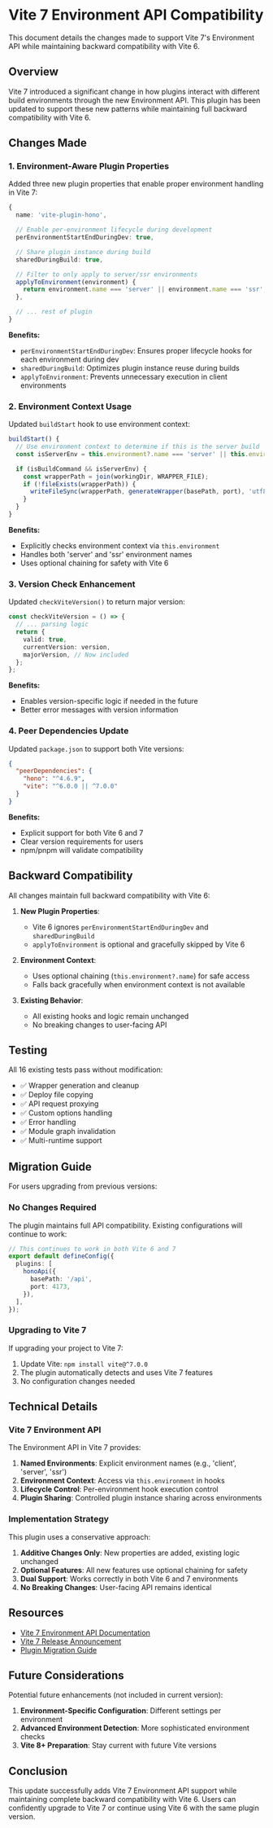 # Vite 7 Environment API Compatibility

This document details the changes made to support Vite 7's Environment API while maintaining backward compatibility with Vite 6.

## Overview

Vite 7 introduced a significant change in how plugins interact with different build environments through the new Environment API. This plugin has been updated to support these new patterns while maintaining full backward compatibility with Vite 6.

## Changes Made

### 1. Environment-Aware Plugin Properties

Added three new plugin properties that enable proper environment handling in Vite 7:

```typescript
{
  name: 'vite-plugin-hono',

  // Enable per-environment lifecycle during development
  perEnvironmentStartEndDuringDev: true,

  // Share plugin instance during build
  sharedDuringBuild: true,

  // Filter to only apply to server/ssr environments
  applyToEnvironment(environment) {
    return environment.name === 'server' || environment.name === 'ssr';
  },

  // ... rest of plugin
}
```

**Benefits:**

- `perEnvironmentStartEndDuringDev`: Ensures proper lifecycle hooks for each environment during dev
- `sharedDuringBuild`: Optimizes plugin instance reuse during builds
- `applyToEnvironment`: Prevents unnecessary execution in client environments

### 2. Environment Context Usage

Updated `buildStart` hook to use environment context:

```typescript
buildStart() {
  // Use environment context to determine if this is the server build
  const isServerEnv = this.environment?.name === 'server' || this.environment?.name === 'ssr';

  if (isBuildCommand && isServerEnv) {
    const wrapperPath = join(workingDir, WRAPPER_FILE);
    if (!fileExists(wrapperPath)) {
      writeFileSync(wrapperPath, generateWrapper(basePath, port), 'utf8');
    }
  }
}
```

**Benefits:**

- Explicitly checks environment context via `this.environment`
- Handles both 'server' and 'ssr' environment names
- Uses optional chaining for safety with Vite 6

### 3. Version Check Enhancement

Updated `checkViteVersion()` to return major version:

```typescript
const checkViteVersion = () => {
  // ... parsing logic
  return {
    valid: true,
    currentVersion: version,
    majorVersion, // Now included
  };
};
```

**Benefits:**

- Enables version-specific logic if needed in the future
- Better error messages with version information

### 4. Peer Dependencies Update

Updated `package.json` to support both Vite versions:

```json
{
  "peerDependencies": {
    "hono": "^4.6.9",
    "vite": "^6.0.0 || ^7.0.0"
  }
}
```

**Benefits:**

- Explicit support for both Vite 6 and 7
- Clear version requirements for users
- npm/pnpm will validate compatibility

## Backward Compatibility

All changes maintain full backward compatibility with Vite 6:

1. **New Plugin Properties**:
   - Vite 6 ignores `perEnvironmentStartEndDuringDev` and `sharedDuringBuild`
   - `applyToEnvironment` is optional and gracefully skipped by Vite 6

2. **Environment Context**:
   - Uses optional chaining (`this.environment?.name`) for safe access
   - Falls back gracefully when environment context is not available

3. **Existing Behavior**:
   - All existing hooks and logic remain unchanged
   - No breaking changes to user-facing API

## Testing

All 16 existing tests pass without modification:

- ✅ Wrapper generation and cleanup
- ✅ Deploy file copying
- ✅ API request proxying
- ✅ Custom options handling
- ✅ Error handling
- ✅ Module graph invalidation
- ✅ Multi-runtime support

## Migration Guide

For users upgrading from previous versions:

### No Changes Required

The plugin maintains full API compatibility. Existing configurations will continue to work:

```typescript
// This continues to work in both Vite 6 and 7
export default defineConfig({
  plugins: [
    honoApi({
      basePath: '/api',
      port: 4173,
    }),
  ],
});
```

### Upgrading to Vite 7

If upgrading your project to Vite 7:

1. Update Vite: `npm install vite@^7.0.0`
2. The plugin automatically detects and uses Vite 7 features
3. No configuration changes needed

## Technical Details

### Vite 7 Environment API

The Environment API in Vite 7 provides:

1. **Named Environments**: Explicit environment names (e.g., 'client', 'server', 'ssr')
2. **Environment Context**: Access via `this.environment` in hooks
3. **Lifecycle Control**: Per-environment hook execution control
4. **Plugin Sharing**: Controlled plugin instance sharing across environments

### Implementation Strategy

This plugin uses a conservative approach:

1. **Additive Changes Only**: New properties are added, existing logic unchanged
2. **Optional Features**: All new features use optional chaining for safety
3. **Dual Support**: Works correctly in both Vite 6 and 7 environments
4. **No Breaking Changes**: User-facing API remains identical

## Resources

- [Vite 7 Environment API Documentation](https://vite.dev/guide/api-environment-plugins)
- [Vite 7 Release Announcement](https://vite.dev/blog/announcing-vite7)
- [Plugin Migration Guide](https://vite.dev/guide/api-plugin)

## Future Considerations

Potential future enhancements (not included in current version):

1. **Environment-Specific Configuration**: Different settings per environment
2. **Advanced Environment Detection**: More sophisticated environment checks
3. **Vite 8+ Preparation**: Stay current with future Vite versions

## Conclusion

This update successfully adds Vite 7 Environment API support while maintaining complete backward compatibility with Vite 6. Users can confidently upgrade to Vite 7 or continue using Vite 6 with the same plugin version.
